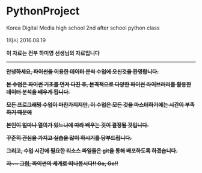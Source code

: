 # PythonProject


Korea Digital Media high school 2nd after school python class

1차시 2016.08.19




<b>이 자료는 전부 하미영 선생님의 자료입니다<b>

--------------
<s>안녕하세요, <b>파이썬을 이용한 데이터 분석</b> 수업에 오신것을 환영합니다.

본 수업은 <b>파이썬 기초</b>를 먼저 다진 후, 본격적으로 다양한 <b>파이썬 라이브러리를 활용한 데이터 분석</b>을 배우게 됩니다.

모든 프로그래밍 수업이 마찬가지지만, 이 수업은 모든 것을 마스터하기에는 시간이 부족하기 때문에

본인이 얼마나 <b>열의</b>가 있느냐에 따라 배우는 것이 결정될 것입니다.

꾸준히 관심을 가지고 <b>실습</b>을 많이 하시기를 당부드립니다.

그리고, 수업 시간에 필요한 리소스 파일들은 <b>git</b>을 통해 배포하도록 하겠습니다.


자~~  그럼, 파이썬의 세계로 떠나봅시다!!  Go, Go!!<s>
